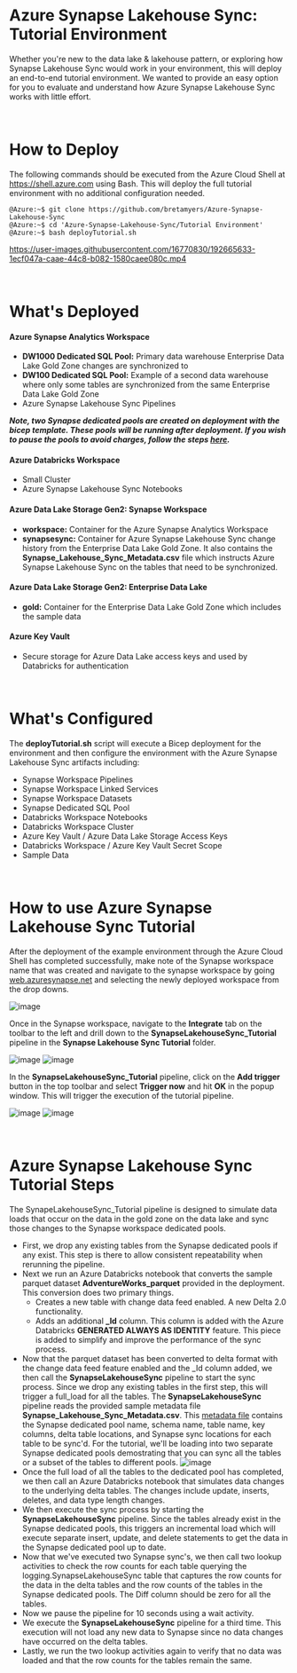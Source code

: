 # Azure Synapse Lakehouse Sync: Tutorial Environment

Whether you're new to the data lake & lakehouse pattern, or exploring how Synapse Lakehouse Sync would work in your environment, this will deploy an end-to-end tutorial environment. We wanted to provide an easy option for you to evaluate and understand how Azure Synapse Lakehouse Sync works with little effort.

<br>

# How to Deploy

The following commands should be executed from the Azure Cloud Shell at https://shell.azure.com using Bash. This will deploy the full tutorial environment with no additional configuration needed.

```
@Azure:~$ git clone https://github.com/bretamyers/Azure-Synapse-Lakehouse-Sync
@Azure:~$ cd 'Azure-Synapse-Lakehouse-Sync/Tutorial Environment'
@Azure:~$ bash deployTutorial.sh 
```

https://user-images.githubusercontent.com/16770830/192665633-1ecf047a-caae-44c8-b082-1580caee080c.mp4

<br>

# What's Deployed

#### Azure Synapse Analytics Workspace
- **DW1000 Dedicated SQL Pool:** Primary data warehouse Enterprise Data Lake Gold Zone changes are synchronized to
- **DW100 Dedicated SQL Pool:** Example of a second data warehouse where only some tables are synchronized from the same Enterprise Data Lake Gold Zone
- Azure Synapse Lakehouse Sync Pipelines

<b>*Note, two Synapse dedicated pools are created on deployment with the bicep template. These pools will be running after deployment. If you wish to pause the pools to avoid charges, follow the steps [here](https://learn.microsoft.com/en-us/azure/synapse-analytics/sql-data-warehouse/pause-and-resume-compute-portal).*</b>

#### Azure Databricks Workspace
- Small Cluster
- Azure Synapse Lakehouse Sync Notebooks

#### Azure Data Lake Storage Gen2: Synapse Workspace
- **workspace:** Container for the Azure Synapse Analytics Workspace
- **synapsesync:** Container for Azure Synapse Lakehouse Sync change history from the Enterprise Data Lake Gold Zone. It also contains the **Synapse_Lakehouse_Sync_Metadata.csv** file which instructs Azure Synapse Lakehouse Sync on the tables that need to be synchronized.

#### Azure Data Lake Storage Gen2: Enterprise Data Lake
- **gold:** Container for the Enterprise Data Lake Gold Zone which includes the sample data

#### Azure Key Vault
- Secure storage for Azure Data Lake access keys and used by Databricks for authentication

<br>

# What's Configured
The **deployTutorial.sh** script will execute a Bicep deployment for the environment and then configure the environment with the Azure Synapse Lakehouse Sync artifacts including: 

- Synapse Workspace Pipelines
- Synapse Workspace Linked Services
- Synapse Workspace Datasets
- Synapse Dedicated SQL Pool
- Databricks Workspace Notebooks
- Databricks Workspace Cluster
- Azure Key Vault / Azure Data Lake Storage Access Keys
- Databricks Workspace / Azure Key Vault Secret Scope
- Sample Data

<br>

# How to use Azure Synapse Lakehouse Sync Tutorial
After the deployment of the example environment through the Azure Cloud Shell has completed successfully, make note of the Synapse workspace name that was created and  navigate to the synapse workspace by going [web.azuresynapse.net](web.azuresynapse.net) and selecting the newly deployed workspace from the drop downs.

![image](https://user-images.githubusercontent.com/14877390/192293164-3a99cef1-c0ae-448c-9d17-9dbbf408c496.png)

Once in the Synapse workspace, navigate to the **Integrate** tab on the toolbar to the left and drill down to the **SynapseLakehouseSync_Tutorial** pipeline in the **Synapse Lakehouse Sync Tutorial** folder.

![image](https://user-images.githubusercontent.com/14877390/192541566-7b4a0ffa-13f9-4bf3-8607-f175f514de7b.png)
![image](https://user-images.githubusercontent.com/14877390/192542004-d036d872-d2b7-4834-ac98-24af7e75a2b3.png)

In the **SynapseLakehouseSync_Tutorial** pipeline, click on the **Add trigger** button in the top toolbar and select **Trigger now** and hit **OK** in the popup window. This will trigger the execution of the tutorial pipeline.

![image](https://user-images.githubusercontent.com/14877390/192295875-d731ed9c-1ce1-43f8-8bc9-c187ca60448b.png)
![image](https://user-images.githubusercontent.com/14877390/192296498-197f406b-c144-4bfe-a848-2f2ac3cea9cc.png)

<br>

# Azure Synapse Lakehouse Sync Tutorial Steps
The SynapeLakehouseSync_Tutorial pipeline is designed to simulate data loads that occur on the data in the gold zone on the data lake and sync those changes to the Synapse workspace dedicated pools. 
- First, we drop any existing tables from the Synapse dedicated pools if any exist. This step is there to allow consistent repeatability when rerunning the pipeline.
- Next we run an Azure Databricks notebook that converts the sample parquet dataset <b>AdventureWorks_parquet</b> provided in the deployment. This conversion does two primary things.
  - Creates a new table with change data feed enabled. A new Delta 2.0 functionality.
  - Adds an additional <b>_Id</b> column. This column is added with the Azure Databricks <b>GENERATED ALWAYS AS IDENTITY</b> feature. This piece is added to simplify and improve the performance of the sync process.
- Now that the parquet dataset has been converted to delta format with the change data feed feature enabled and the _Id column added, we then call the <b>SynapseLakehouseSync</b> pipeline to start the sync process. Since we drop any existing tables in the first step, this will trigger a full_load for all the tables. The <b>SynapseLakehouseSync</b> pipeline reads the provided sample metadata file <b>Synapse_Lakehouse_Sync_Metadata.csv</b>. This [metadata file](https://github.com/bretamyers/Azure-Synapse-Lakehouse-Sync/tree/main/Azure%20Synapse%20Lakehouse%20Sync#synaple-lakehouse-sync-metadata-file) contains the Synapse dedicated pool name, schema name, table name, key columns, delta table locations, and Synapse sync locations for each table to be sync'd. For the tutorial, we'll be loading into two separate Synapse dedicated pools demostrating that you can sync all the tables or a subset of the tables to different pools.
![image](https://user-images.githubusercontent.com/14877390/192312295-2f752a32-9f7c-4d89-8959-eae508e6d702.png)
- Once the full load of all the tables to the dedicated pool has completed, we then call an Azure Databricks notebook that simulates data changes to the underlying delta tables. The changes include update, inserts, deletes, and data type length changes. 
- We then execute the sync process by starting the <b>SynapseLakehouseSync</b> pipeline. Since the tables already exist in the Synapse dedicated pools, this triggers an incremental load which will execute separate insert, update, and delete statements to get the data in the Synapse dedicated pool up to date.
- Now that we've executed two Synapse sync's, we then call two lookup activities to check the row counts for each table querying the logging.SynapseLakehouseSync table that captures the row counts for the data in the delta tables and the row counts of the tables in the Synapse dedicated pools. The Diff column should be zero for all the tables.
- Now we pause the pipeline for 10 seconds using a wait activity.
- We execute the <b>SynapseLakehouseSync</b> pipeline for a third time. This execution will not load any new data to Synapse since no data changes have occurred on the delta tables. 
- Lastly, we run the two lookup activities again to verify that no data was loaded and that the row counts for the tables remain the same.
